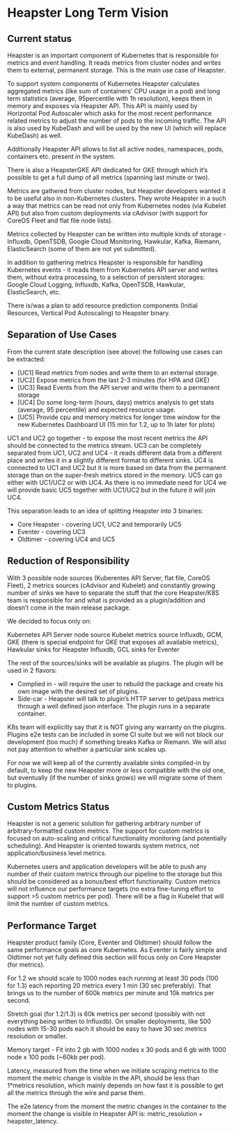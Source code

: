 # Heapster Long Term Vision

## Current status

Heapster is an important component of Kubernetes that is responsible for metrics and event 
handling. It reads metrics from cluster nodes and writes them to external, permanent 
storage. This is the main use case of Heapster.

To support system components of Kubernetes Heapster calculates aggregated metrics (like 
sum of containers' CPU usage in a pod) and long term statistics (average, 95percentile 
with 1h resolution), keeps them in memory and exposes via Heapster API. This API is mainly
used by Horizontal Pod Autoscaler which asks for the most recent performance related 
metrics to adjust the number of pods to the incoming traffic. The API is also used by KubeDash
and will be used by the new UI (which will replace KubeDash) as well. 

Additionally Heapster API allows to list all active nodes, namespaces, pods, containers 
etc. present in the system.

There is also a HeapsterGKE API dedicated for GKE through which it’s possible to get a full 
dump of all metrics (spanning last minute or two).

Metrics are gathered from cluster nodes, but Heapster developers wanted it to be useful also 
in non-Kubernetes clusters. They wrote Heapster in a such a way that metrics can be read not 
only from Kubernetes nodes (via Kubelet API) but also from custom deployments via cAdvisor 
(with support for CoreOS Fleet and flat file node lists). 

Metrics collected by Heapster can be written into multiple kinds of storage - Influxdb, 
OpenTSDB, Google Cloud Monitoring, Hawkular, Kafka, Riemann, ElasticSearch (some of them are
not yet submitted).

In addition to gathering metrics  Heapster is responsible for handling Kubernetes events - it 
reads them from Kubernetes API server and writes them, without extra processing, to a selection
of persistent storages: Google Cloud Logging, Influxdb, Kafka, OpenTSDB, Hawkular, 
ElasticSearch, etc.

There is/was a plan to add resource prediction components (Initial Resources, Vertical 
Pod Autoscaling) to Heapster binary.

## Separation of Use Cases
From the current state description (see above) the following use cases can be extracted:

* [UC1] Read metrics from nodes and write them to an external storage.
* [UC2] Expose metrics from the last 2-3 minutes (for HPA and GKE)
* [UC3] Read Events from the API server and write them to a permanent storage
* [UC4] Do some long-term (hours, days) metrics analysis to get stats (average, 95 percentile) 
and expected resource usage.
* [UC5] Provide cpu and memory metrics for longer time window for the new Kubernetes 
Dashboard UI (15 min for 1.2, up to 1h later for plots) 

UC1 and UC2 go together - to expose the most recent metrics the API should be connected 
to the metrics stream.
UC3 can be completely separated from UC1, UC2 and UC4 - it reads different data from a 
different place and writes it in a slightly different format to different sinks. 
UC4 is connected to UC1 and UC2 but it is more based on data from the permanent storage 
than on the super-fresh metrics stored in the memory.
UC5 can go either with UC1/UC2 or with UC4. As there is no immediate need for UC4 we will
 provide basic UC5 together with UC1/UC2 but in the future it will join UC4.

This separation leads to an idea of splitting Heapster into 3 binaries:

* Core Heapster - covering UC1, UC2 and temporarily UC5
* Eventer - covering UC3
* Oldtimer - covering UC4 and UC5 

## Reduction of Responsibility

With 3 possible node sources (Kuberentes API Server, flat file, CoreOS Fleet), 2 metrics 
sources (cAdvisor and Kubelet) and constantly growing number of sinks we have to separate 
the stuff that the core Heapster/K8S team is responsible for and what is provided as a 
plugin/addition and doesn’t come in the main release package. 

We decided to focus only on:

Kubernetes API Server node source
Kubelet metrics source
Influxdb, GCM, GKE (there is special endpoint for GKE that exposes all available metrics),
 Hawkular sinks for Heapster
Influxdb, GCL sinks for Eventer

The rest of the sources/sinks will be available as plugins. The plugin will be used in 2 flavors:

* Complied in - will require the user to rebuild the package and create his own image with 
the desired set of plugins.  
* Side-car - Heapster will talk to plugin’s HTTP server to get/pass metrics through a well 
defined json interface. The plugin runs in a separate container.

K8s team will explicitly say that it is NOT giving any warranty on the plugins. Plugins e2e 
tests can be included in some CI suite but we will not block our development (too much) if 
something breaks Kafka or Riemann. We will also not pay attention to whether a particular sink scales up.

For now we will keep all of the currently available sinks compiled-in by default, to keep the 
new Heapster more or less compatible with the old one, but eventually (if the number of sinks grows)
 we will migrate some of them to plugins.

## Custom Metrics Status

Heapster is not a generic solution for gathering arbitrary number of arbitrary-formatted custom 
metrics. The support for custom metrics is focused on auto-scaling and critical functionality 
monitoring (and potentially scheduling). And Heapster is oriented towards system metrics, not 
application/business level metrics.

Kubernetes users and application developers will be able to push any number of their custom 
metrics through our pipeline to the storage but this should be considered as a bonus/best effort 
functionality. Custom metrics will not influence our performance targets (no extra fine-tuning effort 
to support >5 custom metrics per pod). There will be a flag in Kubelet that will limit the 
number of custom metrics.

## Performance Target

Heapster product family (Core, Eventer and Oldtimer) should follow the same performance goals 
as core Kubernetes. As Eventer is fairly simple and Oldtimer not yet fully defined this section
will focus only on Core Heapster (for metrics).

For 1.2 we should scale to 1000 nodes each running at least 30 pods (100 for 1.3) each reporting 
20 metrics every 1 min (30 sec preferably). That brings us to the number of  600k metrics 
per minute and 10k metrics per second.

Stretch goal (for 1.2/1.3) is 60k metrics per second (possibly with not everything being written to Influxdb). 
On smaller deployments, like 500 nodes with 15-30 pods each it should be easy to have 30 sec 
metrics resolution or smaller. 

Memory target - Fit into 2 gb with 1000 nodes x 30 pods and 6 gb with 1000 node x 100 pods (~60kb per pod). 

Latency, measured from the time when we initiate scraping metrics to the moment the metric 
change is visible in the API, should be less than 1*metrics resolution, which mainly depends 
on how fast it is possible to get all the metrics through the wire and parse them. 

The e2e latency from the moment the metric changes in the container to the moment the change is 
visible in Heapster API is: metric_resolution + heapster_latency.

